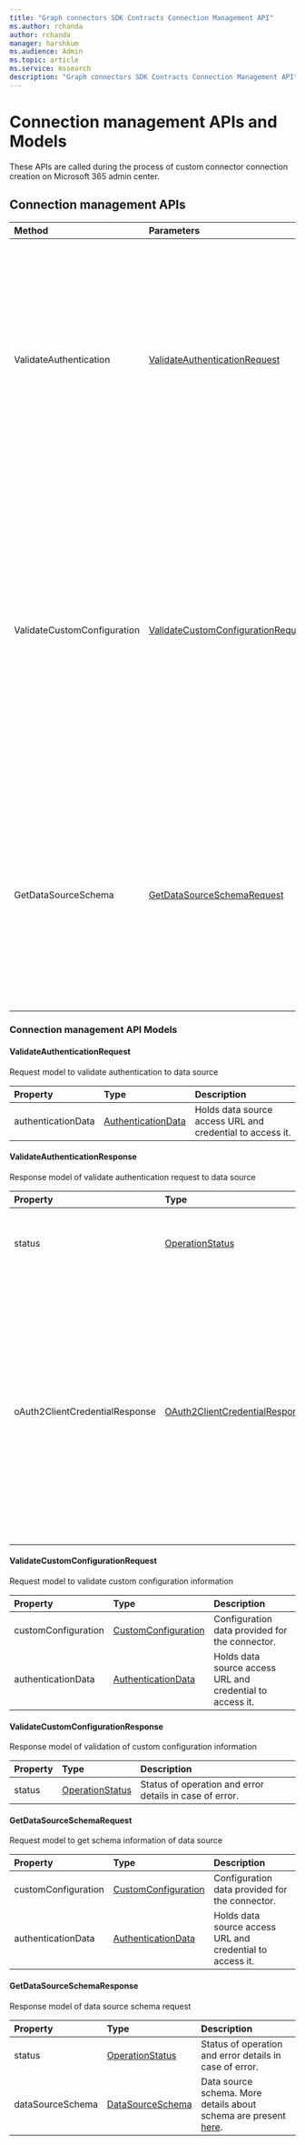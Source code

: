 ```yaml
---
title: "Graph connectors SDK Contracts Connection Management API"
ms.author: rchanda
author: rchanda
manager: harshkum
ms.audience: Admin
ms.topic: article
ms.service: mssearch
description: "Graph connectors SDK Contracts Connection Management API"
---
```


# Connection management APIs and Models

These APIs are called during the process of custom connector connection creation on Microsoft 365 admin center.

## Connection management APIs

|Method |Parameters |Return Type |Description |
|:----------|:-------------|:----------|:-------------|
|ValidateAuthentication |[ValidateAuthenticationRequest](#validateauthenticationrequest) |[ValidateAuthenticationResponse](#validateauthenticationresponse) |This API is called during custom connector connection creation on Microsoft 365 admin center. The API is used to validate the credentials and data source path provided by the admin in the connection settings step. |
|ValidateCustomConfiguration |[ValidateCustomConfigurationRequest](#validatecustomconfigurationrequest) |[ValidateCustomConfigurationResponse](#validatecustomconfigurationresponse) |This API is called during custom connector connection creation on Microsoft 365 admin center. The API is used to validate the optional configuration provided by the admin in connection configuration step. If no configuration is required for the connector, this API can just return a success response. |
|GetDataSourceSchema |[GetDataSourceSchemaRequest](#getdatasourceschemarequest) |[GetDataSourceSchemaResponse](#getdatasourceschemaresponse) |This API is called during custom connector connection creation on Microsoft 365 admin center. The API is used to get the data source schema in the format that can be understood by Microsoft Graph. More details are present [here](https://docs.microsoft.com/graph/api/resources/externalconnectors-schema?view=graph-rest-1.0). |

### Connection management API Models

#### ValidateAuthenticationRequest

Request model to validate authentication to data source

|Property |Type |Description |
|:----------|:-------------|:----------|
|authenticationData |[AuthenticationData](/microsoftsearch/custom-connector-sdk-contracts-common#authenticationdata) |Holds data source access URL and credential to access it. |

#### ValidateAuthenticationResponse

Response model of validate authentication request to data source

|Property |Type |Description |
|:----------|:-------------|:----------|
|status |[OperationStatus](/microsoftsearch/custom-connector-sdk-contracts-common#operationstatus) |Status of operation and error details in case of error. |
|oAuth2ClientCredentialResponse |[OAuth2ClientCredentialResponse](/microsoftsearch/custom-connector-sdk-contracts-common#oauth2clientcredentialresponse) |Credential information to be sent to the connector during the crawl in case of OAuth flow (Access token, refresh token etc., which is sent by the auth server). This property need not be set for non-OAuth flows. |

#### ValidateCustomConfigurationRequest

Request model to validate custom configuration information

|Property |Type |Description |
|:----------|:-------------|:----------|
|customConfiguration |[CustomConfiguration](/microsoftsearch/custom-connector-sdk-contracts-common#customconfiguration) |Configuration data provided for the connector. |
|authenticationData |[AuthenticationData](/microsoftsearch/custom-connector-sdk-contracts-common#authenticationdata) |Holds data source access URL and credential to access it. |

#### ValidateCustomConfigurationResponse

Response model of validation of custom configuration information

|Property |Type |Description |
|:----------|:-------------|:----------|
|status |[OperationStatus](/microsoftsearch/custom-connector-sdk-contracts-common#operationstatus) |Status of operation and error details in case of error. |

#### GetDataSourceSchemaRequest

Request model to get schema information of data source

|Property |Type |Description |
|:----------|:-------------|:----------|
|customConfiguration |[CustomConfiguration](/microsoftsearch/custom-connector-sdk-contracts-common#customconfiguration) |Configuration data provided for the connector. |
|authenticationData |[AuthenticationData](/microsoftsearch/custom-connector-sdk-contracts-common#authenticationdata) |Holds data source access URL and credential to access it. |

#### GetDataSourceSchemaResponse

Response model of data source schema request

|Property |Type |Description |
|:----------|:-------------|:----------|
|status |[OperationStatus](/microsoftsearch/custom-connector-sdk-contracts-common#operationstatus) |Status of operation and error details in case of error. |
|dataSourceSchema |[DataSourceSchema](/microsoftsearch/custom-connector-sdk-contracts-common#datasourceschema) |Data source schema. More details about schema are present [here](https://docs.microsoft.com/graph/api/resources/externalconnectors-schema?view=graph-rest-1.0). |
